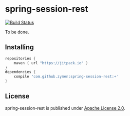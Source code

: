 # spring-session-rest 

[![Build Status](https://travis-ci.org/zymen/spring-session-rest.svg?branch=master)](https://travis-ci.org/zymen/spring-session-rest)

To be done.

## Installing

```gradle
repositories {
    maven { url "https://jitpack.io" }
}
dependencies {
    compile 'com.github.zymen:spring-session-rest:+'
}
```

## License
spring-session-rest is published under [Apache License 2.0](http://www.apache.org/licenses/LICENSE-2.0).

